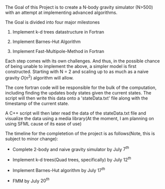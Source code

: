 The Goal of this Project is to create a N-body gravity simulator (N>500) with an attempt at implementing advanced algorithms.

The Goal is divided into four major milestones

 1) Implement k-d trees datastructure in Fortran

 2) Implement Barnes-Hut Algorithm 

 3) Implement Fast-Multipole-Method in Fortran

Each step comes with its own challenges. And thus, in the possible chance of being unable to implement the above, a simpler model is first constructed. Starting with N = 2 and scaling up to as much as a naive gravity $O(n^2)$ algorithm will allow.


The core fortran code will be responsible for the bulk of the computation, including finding the updates body states given the current states. The script will then write this data onto a 'stateData.txt' file along with the timestamp of the current state.


A C++ script will then later read the data of the stateData.txt file and visualize the data using a media library(At the moment, I am planning on using SFML cause of its ease of use) 

The timeline for the completetion of the project is as follows(Note, this is subject to minor change):

- Complete 2-body and naive gravity simulator by July $7^{th}$

- Implement k-d trees(Quad trees, specifically) by July $12^{th}$

- Implement Barnes-Hut algorithm by July $17^{th}$

- FMM by July $20^{th}$


